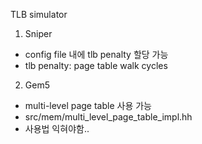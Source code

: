TLB simulator

1. Sniper
- config file 내에 tlb penalty 할당 가능
- tlb penalty: page table walk cycles

2. Gem5
- multi-level page table 사용 가능
- src/mem/multi_level_page_table_impl.hh 
- 사용법 익혀야함..
